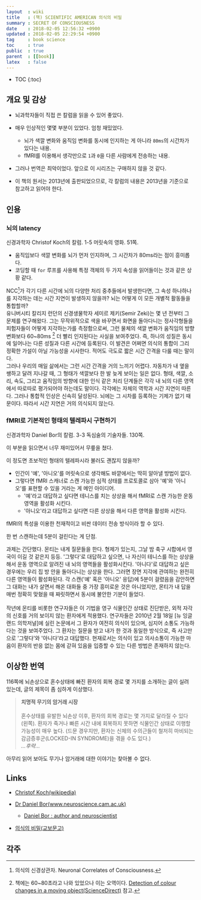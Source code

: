 ```yaml
---
layout  : wiki
title   : (책) SCIENTIFIC AMERICAN 의식의 비밀
summary : SECRET OF CONSCIOUSNESS
date    : 2018-02-05 12:56:32 +0900
updated : 2018-02-05 22:29:54 +0900
tag     : book science
toc     : true
public  : true
parent  : [[book]]
latex   : false
---
```

* TOC
{:toc}

## 개요 및 감상

* 뇌과학자들이 직접 쓴 칼럼을 읽을 수 있어 좋았다.
* 매우 인상적인 몇몇 부분이 있었다. 엄청 재밌었다.
    * 뇌가 색깔 변화와 움직임 변화를 동시에 인지하는 게 아니라 `80ms`의 시간차가 있다는 내용.
    * fMRI를 이용해서 생각만으로 `1`과 `0`을 다른 사람에게 전송하는 내용.

* 그러나 번역은 최악이었다. 앞으로 이 시리즈는 구매하지 않을 것 같다.
* 이 책의 원서는 2013년에 출판되었으므로, 각 칼럼의 내용은 2013년을 기준으로 참고하고 읽어야 한다.

## 인용

### 뇌의 latency

신경과학자 Christof Koch의 칼럼. 1-5 머릿속의 영화. 51쪽.

* 움직임보다 색깔 변화를 뇌가 먼저 인지하며, 그 시간차가 80ms라는 점이 흥미롭다.
* 코딩할 때 `for` 루프를 사용해 특정 객체의 두 가지 속성을 읽어들이는 것과 같은 상황 같다.

>
NCC[^1]가 각기 다른 시간에 뇌의 다양한 처리 중추들에서 발생한다면, 그 속성 하나하나를 지각하는 데는 시간 지연이 발생하지 않을까?
뇌는 어떻게 이 모든 개별적 활동들을 통합할까?  
유니버시티 칼리지 런던의 신경생물학자 세미르 제키(Semir Zeki)는 몇 년 전부터 그 문제를 연구해왔다.
그는 무작위적으로 색을 바꾸면서 화면을 돌아다니는 정사각형들을 피험자들이 어떻게 지각하는가를 측정함으로써,
그런 물체의 색깔 변화가 움직임의 방향 변화보다 60~80ms [^2] 더 빨리 인지된다는 사실을 보여주었다.
즉, 하나의 성질은 동시에 일어나는 다른 성질과 다른 시간에 등록된다.
이 발견은 어쩌면 의식의 통합이 그리 정확한 가설이 아닐 가능성을 시사한다.
적어도 극도로 짧은 시간 간격을 다룰 때는 말이다.  
그러나 우리의 매일 삶에서는 그런 시간 간격을 거의 느끼기 어렵다.
자동차가 내 옆을 쌩하고 달려 지나갈 때, 그 형태가 색깔보다 한 발 늦게 보이는 일은 없다.
형태, 색깔, 소리, 속도, 그리고 움직임의 방향에 대한 인식 같은 처리 단계들은 각각 내 뇌의 다른 영역에서 따로따로 평가되어야 하는데도 말이다.
각각에는 자체의 역학과 시간 지연이 따른다.
그러나 통합적 인상은 신속히 달성된다.
뇌에는 그 시차를 등록하는 기제가 없기 때문이다.
따라서 시간 지연은 거의 의식되지 않는다.

### fMRI로 기본적인 형태의 텔레파시 구현하기

신경과학자 Daniel Bor의 칼럼. 3-3 독심술의 기술자들. 130쪽.

이 부분을 읽으면서 너무 재미있어서 무릎을 쳤다.

이 정도면 초보적인 형태의 텔레파시라 불러도 괜찮지 않을까?

* 인간이 '예', '아니오'를 머릿속으로 생각해도 바깥에서는 딱히 알아낼 방법이 없다.
* 그렇다면 fMRI 스캐너로 스캔 가능한 심적 상태를 프로토콜로 삼아 '예'와 '아니오'를 표현할 수 있을 거라는 게 메인 아이디어.
    * '예'라고 대답하고 싶다면 테니스를 치는 상상을 해서 fMRI로 스캔 가능한 운동 영역을 활성화 시킨다.
    * '아니오'라고 대답하고 싶다면 다른 상상을 해서 다른 영역을 활성화 시킨다.

fMRI의 특성을 이용한 천재적이고 비싼 데이터 전송 방식이라 할 수 있다.

한 번 스캔하는데 5분이 걸린다는 게 단점.

>
과제는 간단했다. 몬티는 내게 질문들을 한다.
형제가 있는지, 그날 밤 축구 시합에서 영국이 이길 것 같은지 등등.
'그렇다'로 대답하고 싶으면, 나 자신이 테니스를 하는 상상을 해서 운동 영역으로 알려진 내 뇌의 영역들을 활성화시킨다.
'아니다'로 대답하고 싶은 경우에는 우리 집 방 안을 돌아다니는 상상을 한다.
그러면 장면 지각에 관여하는 완전히 다른 영역들이 활성화된다.
각 스캔('예' 혹은 '아니오' 응답)에 5분이 걸렸음을 감안하면 그 대화는 내가 살면서 해온 대화들 중 가장 흥미로운 것은 아니었지만,
몬티가 내 답을 매번 정확히 맞혔을 때 짜릿하면서 동시에 불안한 기분이 들었다.
<br /> <br />
작년에 몬티를 비롯한 연구자들은 이 기법을 영구 식물인간 상태로 진단받은,
외적 자각의 신호를 거의 보이지 않는 환자에게 적용했다.
연구자들은 2010년 2월 18일 [뉴 잉글랜드 의학저널]에 실린 논문에서 그 환자가 여전히 의식이 있으며,
심지어 소통도 가능하다는 것을 보여주었다.
그 환자는 질문을 받고 내가 한 것과 동일한 방식으로, 즉 사고만으로 '그렇다'와 '아니다'라고 대답했다.
현재로서는 의식이 있고 의사소통이 가능한 마음이 환자의 반응 없는 몸에 갇혀 있음을 입증할 수 있는 다른 방법은 존재하지 않는다.

## 이상한 번역

116쪽에 뇌손상으로 혼수상태에 빠진 환자의 회복 경로 몇 가지를 소개하는 글이 실려 있는데, 글의 제목이 좀 심하게 이상했다.

> **치명적 무기의 암거래 시장**
<br /> <br />
혼수상태를 유발한 뇌손상 이후, 환자의 회복 경로는 몇 가지로 달라질 수 있다(왼쪽).
환자가 죽거나 빠른 시간 내에 회복하지 못하면 식물인간 상태로 이행할 가능성이 매우 높다.
(드문 경우지만, 환자는 신체의 수의근들이 철저히 마비되는 감금증후군(LOCKED-IN SYNDROME)을 겪을 수도 있다.)  
*...후략...*

아무리 읽어 보아도 무기나 암거래에 대한 이야기는 찾아볼 수 없다.

## Links

* [Christof Koch(wikipedia)](https://en.wikipedia.org/wiki/Christof_Koch)
* [Dr Daniel Bor(www.neuroscience.cam.ac.uk)](http://www.neuroscience.cam.ac.uk/directory/profile.php?DanielBor)
    * [Daniel Bor : author and neuroscientist](http://www.danielbor.com/)

* [의식의 비밀(교보문고)](http://www.kyobobook.co.kr/product/detailViewKor.laf?mallGb=KOR&ejkGb=KOR&linkClass=291921&barcode=9788970948843)

## 각주

[^1]: 의식의 신경상관자. Neuronal Correlates of Consciousness.

[^2]: 책에는 60~80초라고 나와 있었으나 이는 오역이다. [Detection of colour changes in a moving object(ScienceDirect)](https://www.sciencedirect.com/science/article/pii/S0042698905006085#bib29) 참고.



